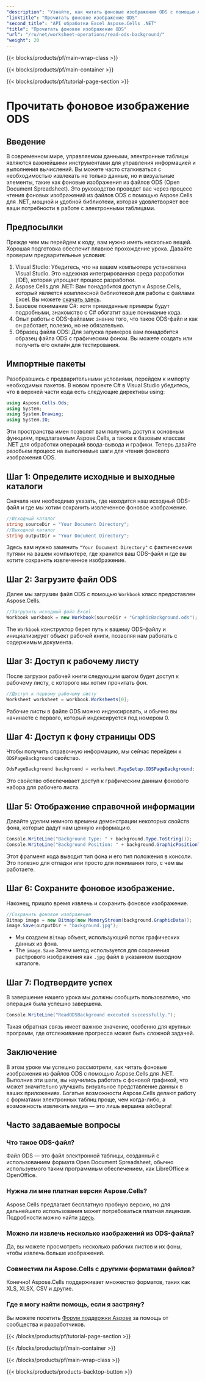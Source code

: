 ```yaml
---
"description": "Узнайте, как читать фоновые изображения ODS с помощью Aspose.Cells для .NET с помощью этого всеобъемлющего пошагового руководства. Идеально подходит для разработчиков и энтузиастов."
"linktitle": "Прочитать фоновое изображение ODS"
"second_title": "API обработки Excel Aspose.Cells .NET"
"title": "Прочитать фоновое изображение ODS"
"url": "/ru/net/worksheet-operations/read-ods-background/"
"weight": 20
---
```


{{< blocks/products/pf/main-wrap-class >}}

{{< blocks/products/pf/main-container >}}

{{< blocks/products/pf/tutorial-page-section >}}

# Прочитать фоновое изображение ODS

## Введение
В современном мире, управляемом данными, электронные таблицы являются важнейшими инструментами для управления информацией и выполнения вычислений. Вы можете часто сталкиваться с необходимостью извлекать не только данные, но и визуальные элементы, такие как фоновые изображения из файлов ODS (Open Document Spreadsheet). Это руководство проведет вас через процесс чтения фоновых изображений из файлов ODS с помощью Aspose.Cells для .NET, мощной и удобной библиотеки, которая удовлетворяет все ваши потребности в работе с электронными таблицами.
## Предпосылки
Прежде чем мы перейдем к коду, вам нужно иметь несколько вещей. Хорошая подготовка обеспечит плавное прохождение урока. Давайте проверим предварительные условия:
1. Visual Studio: Убедитесь, что на вашем компьютере установлена Visual Studio. Это надежная интегрированная среда разработки (IDE), которая упрощает процесс разработки.
2. Aspose.Cells для .NET: Вам понадобится доступ к Aspose.Cells, который является комплексной библиотекой для работы с файлами Excel. Вы можете [скачать здесь](https://releases.aspose.com/cells/net/).
3. Базовое понимание C#: хотя приведенные примеры будут подробными, знакомство с C# обогатит ваше понимание кода.
4. Опыт работы с ODS-файлами: знание того, что такое ODS-файл и как он работает, полезно, но не обязательно.
5. Образец файла ODS: Для запуска примеров вам понадобится образец файла ODS с графическим фоном. Вы можете создать или получить его онлайн для тестирования.
## Импортные пакеты
Разобравшись с предварительными условиями, перейдем к импорту необходимых пакетов. В новом проекте C# в Visual Studio убедитесь, что в верхней части кода есть следующие директивы using:
```csharp
using Aspose.Cells.Ods;
using System;
using System.Drawing;
using System.IO;
```
Эти пространства имен позволят вам получить доступ к основным функциям, предлагаемым Aspose.Cells, а также к базовым классам .NET для обработки операций ввода-вывода и графики.
Теперь давайте разобьем процесс на выполнимые шаги для чтения фонового изображения ODS. 
## Шаг 1: Определите исходные и выходные каталоги
Сначала нам необходимо указать, где находится наш исходный ODS-файл и где мы хотим сохранить извлеченное фоновое изображение.
```csharp
//Исходный каталог
string sourceDir = "Your Document Directory";
//Выходной каталог
string outputDir = "Your Document Directory";
```
Здесь вам нужно заменить `"Your Document Directory"` с фактическими путями на вашем компьютере, где хранится ваш ODS-файл и где вы хотите сохранить извлеченное изображение.
## Шаг 2: Загрузите файл ODS 
Далее мы загрузим файл ODS с помощью `Workbook` класс предоставлен Aspose.Cells.
```csharp
//Загрузить исходный файл Excel
Workbook workbook = new Workbook(sourceDir + "GraphicBackground.ods");
```
The `Workbook` конструктор берет путь к вашему ODS-файлу и инициализирует объект рабочей книги, позволяя нам работать с содержимым документа.
## Шаг 3: Доступ к рабочему листу 
После загрузки рабочей книги следующим шагом будет доступ к рабочему листу, с которого мы хотим прочитать фон.
```csharp
//Доступ к первому рабочему листу
Worksheet worksheet = workbook.Worksheets[0];
```
Рабочие листы в файле ODS можно индексировать, и обычно вы начинаете с первого, который индексируется под номером 0.
## Шаг 4: Доступ к фону страницы ODS 
Чтобы получить справочную информацию, мы сейчас перейдем к `ODSPageBackground` свойство.
```csharp
OdsPageBackground background = worksheet.PageSetup.ODSPageBackground;
```
Это свойство обеспечивает доступ к графическим данным фонового набора для рабочего листа.
## Шаг 5: Отображение справочной информации
Давайте уделим немного времени демонстрации некоторых свойств фона, которые дадут нам ценную информацию.
```csharp
Console.WriteLine("Background Type: " + background.Type.ToString());
Console.WriteLine("Background Position: " + background.GraphicPositionType.ToString());
```
Этот фрагмент кода выводит тип фона и его тип положения в консоли. Это полезно для отладки или просто для понимания того, с чем вы работаете.
## Шаг 6: Сохраните фоновое изображение. 
Наконец, пришло время извлечь и сохранить фоновое изображение.
```csharp
//Сохранить фоновое изображение
Bitmap image = new Bitmap(new MemoryStream(background.GraphicData));
image.Save(outputDir + "background.jpg");
```
- Мы создаем `Bitmap` объект, использующий поток графических данных из фона.
- The `image.Save` Затем метод используется для сохранения растрового изображения как `.jpg` файл в указанном выходном каталоге. 
## Шаг 7: Подтвердите успех 
В завершение нашего урока мы должны сообщить пользователю, что операция была успешно завершена.
```csharp
Console.WriteLine("ReadODSBackground executed successfully.");
```
Такая обратная связь имеет важное значение, особенно для крупных программ, где отслеживание прогресса может быть сложной задачей.
## Заключение
В этом уроке мы успешно рассмотрели, как читать фоновые изображения из файлов ODS с помощью Aspose.Cells для .NET. Выполнив эти шаги, вы научились работать с фоновой графикой, что может значительно улучшить визуальное представление данных в ваших приложениях. Богатые возможности Aspose.Cells делают работу с форматами электронных таблиц проще, чем когда-либо, а возможность извлекать медиа — это лишь вершина айсберга!
## Часто задаваемые вопросы
### Что такое ODS-файл?
Файл ODS — это файл электронной таблицы, созданный с использованием формата Open Document Spreadsheet, обычно используемого таким программным обеспечением, как LibreOffice и OpenOffice.
### Нужна ли мне платная версия Aspose.Cells?
Aspose.Cells предлагает бесплатную пробную версию, но для дальнейшего использования может потребоваться платная лицензия. Подробности можно найти [здесь](https://purchase.aspose.com/buy).
### Можно ли извлечь несколько изображений из ODS-файла?
Да, вы можете просмотреть несколько рабочих листов и их фоны, чтобы извлечь больше изображений.
### Совместим ли Aspose.Cells с другими форматами файлов?
Конечно! Aspose.Cells поддерживает множество форматов, таких как XLS, XLSX, CSV и другие.
### Где я могу найти помощь, если я застряну?
Вы можете посетить [Форум поддержки Aspose](https://forum.aspose.com/c/cells/9) за помощь от сообщества и разработчиков.

{{< /blocks/products/pf/tutorial-page-section >}}

{{< /blocks/products/pf/main-container >}}

{{< /blocks/products/pf/main-wrap-class >}}

{{< blocks/products/products-backtop-button >}}